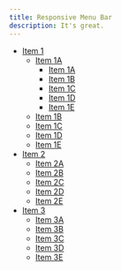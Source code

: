 ```yaml
---
title: Responsive Menu Bar
description: It's great.
---
```


<ul class="vertical menu-bar" data-menubar="drilldown medium-dropdown" style="width: 300px;">
  <li class="has-submenu">
    <a href="#">Item 1</a>
    <ul class="vertical submenu menu-bar" data-submenu id="m2">
      <li class="has-submenu">
        <a href="#">Item 1A</a>
        <ul class="vertical submenu menu-bar" data-submenu id="m3">
          <li><a href="#">Item 1A</a></li>
          <li><a href="#">Item 1B</a></li>
          <li><a href="#">Item 1C</a></li>
          <li><a href="#">Item 1D</a></li>
          <li><a href="#">Item 1E</a></li>
        </ul>
      </li>
      <li><a href="#">Item 1B</a></li>
      <li><a href="#">Item 1C</a></li>
      <li><a href="#">Item 1D</a></li>
      <li><a href="#">Item 1E</a></li>
    </ul>
  </li>
  <li class="has-submenu">
    <a href="#">Item 2</a>
    <ul class="vertical submenu menu-bar" data-submenu>
      <li><a href="#">Item 2A</a></li>
      <li><a href="#">Item 2B</a></li>
      <li><a href="#">Item 2C</a></li>
      <li><a href="#">Item 2D</a></li>
      <li><a href="#">Item 2E</a></li>
    </ul>
  </li>
  <li class="has-submenu">
    <a href="#">Item 3</a>
    <ul class="vertical submenu menu-bar" data-submenu>
      <li><a href="#">Item 3A</a></li>
      <li><a href="#">Item 3B</a></li>
      <li><a href="#">Item 3C</a></li>
      <li><a href="#">Item 3D</a></li>
      <li><a href="#">Item 3E</a></li>
    </ul>
  </li>
</ul>